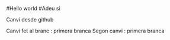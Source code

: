 #Hello world
#Adeu si

Canvi desde github

Canvi fet al branc : primera branca
 Segon canvi : primera branca